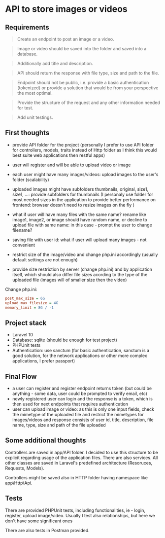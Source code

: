 # API to store images or videos

## Requirements

> Create an endpoint to post an image or a video.

> Image or video should be saved into the folder and saved into a database.

> Additionally add title and description.

> API should return the response with file type, size and path to the file.

> Endpoint should not be public, i.e. provide a basic authentication (tokenized) or provide a solution that would be from your perspective the most optimal.

> Provide the structure of the request and any other information needed for test.

> Add unit testings.

## First thoughts

- provide API folder for the project (personally I prefer to use API folder for controllers, models, traits instead of Http folder as I think this would best suite web applications then restful apps)

- user will register and will be able to upload video or image

- each user might have many images/videos: upload images to the user's folder (scalability)

- uploaded images might have subfolders thumbnails, original, size1, size1, ...: provide subfolders for thumbnails (I personaly use folder for most needed sizes in the application to provide better performance on frontend: browser doesn't need to resize images on the fly )

- what if user will have many files with the same name? rename like image1, image2, or image should have random name, or decline to upload file with same name: in this case - prompt the user to change filename?

- saving file with user id: what if user will upload many images - not convenient

- restrict size of the image/video and change php.ini accordingly (usually default settings are not enough)

- provide size restriction by server (change php.ini) and by application itself, which should also differ file sizes acording to the type of the uploaded file (images will of smaller size then the video)

Change php.ini: 

```ini
post_max_size = 6G
upload_max_filesize = 4G
memory_limit = 8G / -1
```

## Project stack

- Laravel 10
- Database: sqlite (should be enough for test project)
- PHPUnit tests
- Authentication: use sanctum (for basic authentication, sanctum is a good solution, for the network applications or other more complex applications, I prefer passport)

## Final Flow

- a user can register and register endpoint returns token (but could be anything - some data, user could be prompted to verify email, etc)
- newly registered user can login and the response is a token, which is then used for next endpoints that requires authentication
- user can upload image or video: as this is only one input fields, check the mimetype of the uploaded file and restrict the mimetypes for images/videos and response consists of user id, title, description, file name, type, size and path of the file uploaded

## Some additional thoughts

Controllers are saved in app/API folder. I decided to use this structure to be explicit regarding usage of the application files. There are also services. All other classes are saved in Laravel's predefined architecture (Resoruces, Requests, Models). 

Controllers might be saved also in HTTP folder having namespace like app\Http\Api.

## Tests

There are provided PHPUnit tests, including functionalities, ie - login, register, upload image/video. Usually I test also relationships, but here we don't have some significant ones

There are also tests in Postman provided.

